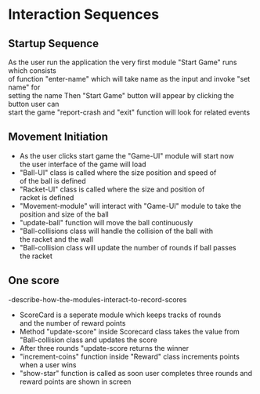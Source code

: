 # Interaction Sequences

## Startup Sequence

As the user run the application the very first module "Start Game"
runs which consists  
of function "enter-name" which will take name as the input and invoke
"set name" for  
setting the name Then "Start Game" button will appear by
clicking the button user can  
start the game "report-crash and "exit" function
will look for related events

## Movement Initiation

* As the user clicks start game the "Game-UI" module will start now  
the user interface of the game will load
* "Ball-UI" class is called where the size position and speed of  
of the ball is defined
* "Racket-UI" class is called where the size and position of  
racket is defined
* "Movement-module" will interact with "Game-UI" module to take the  
position and size of the ball
* "update-ball" function will move the ball continuously  
* "Ball-collisions class will handle the collision of the ball with  
the racket and the wall
* "Ball-collision class will update the number of rounds if ball passes  
the racket

## One score

-describe-how-the-modules-interact-to-record-scores

* ScoreCard is a seperate module which keeps tracks of rounds  
and the number of reward points
* Method "update-score" inside Scorecard class takes the value from  
"Ball-collision class and updates the score
* After three rounds "update-score returns the winner  
* "increment-coins" function inside "Reward" class increments points  
when a user wins
* "show-star" function is called as soon user completes three rounds and  
reward points are shown in screen

